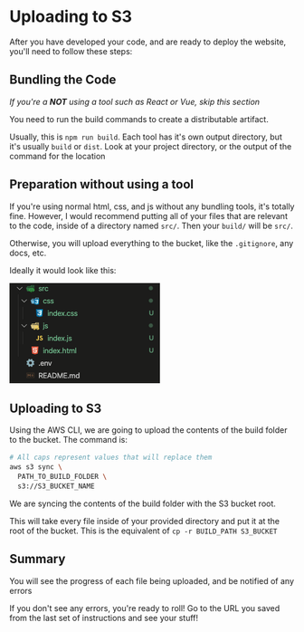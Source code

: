 # Uploading to S3

After you have developed your code, and are ready to deploy the website, you'll need to follow these steps:

## Bundling the Code

_If you're a **NOT** using a tool such as React or Vue, skip this section_

You need to run the build commands to create a distributable artifact.

Usually, this is `npm run build`. Each tool has it's own output directory, but it's usually `build` or `dist`. Look at your project directory, or the output of the command for the location

## Preparation without using a tool

If you're using normal html, css, and js without any bundling tools, it's totally fine. However, I would recommend putting all of your files that are relevant to the code, inside of a directory named `src/`. Then your `build/` will be `src/`.

Otherwise, you will upload everything to the bucket, like the `.gitignore`, any docs, etc.

Ideally it would look like this:

<img src="../screens/static-file-structure.png">

## Uploading to S3

Using the AWS CLI, we are going to upload the contents of the build folder to the bucket. The command is:

```sh
# All caps represent values that will replace them
aws s3 sync \
  PATH_TO_BUILD_FOLDER \
  s3://S3_BUCKET_NAME
```

We are syncing the contents of the build folder with the S3 bucket root.

This will take every file inside of your provided directory and put it at the root of the bucket. This is the equivalent of `cp -r BUILD_PATH S3_BUCKET`

## Summary

You will see the progress of each file being uploaded, and be notified of any errors

If you don't see any errors, you're ready to roll! Go to the URL you saved from the last set of instructions and see your stuff! 
